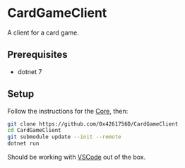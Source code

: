 # CardGameClient

A client for a card game.

## Prerequisites
* dotnet 7

## Setup
Follow the instructions for the [Core](https://github.com/0x4261756D/CardGameCore), then:
```bash
git clone https://github.com/0x4261756D/CardGameClient
cd CardGameClient
git submodule update --init --remote
dotnet run
```
Should be working with [VSCode](https://vscodium.com/) out of the box.

